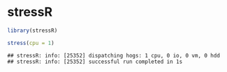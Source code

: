 # stressR


```r
library(stressR)

stress(cpu = 1)
```

```
## stressR: info: [25352] dispatching hogs: 1 cpu, 0 io, 0 vm, 0 hdd
## stressR: info: [25352] successful run completed in 1s
```


